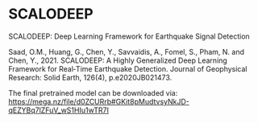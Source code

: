 # SCALODEEP
SCALODEEP: Deep Learning Framework for Earthquake Signal Detection

Saad, O.M., Huang, G., Chen, Y., Savvaidis, A., Fomel, S., Pham, N. and Chen, Y., 2021. SCALODEEP: A Highly Generalized Deep Learning Framework for Real‐Time Earthquake Detection. Journal of Geophysical Research: Solid Earth, 126(4), p.e2020JB021473.

The final pretrained model can be downloaded via:
https://mega.nz/file/d0ZCURrb#GKit8pMudtvsyNkJD-qEZYBq7lZFuV_wS1HIu1wTR7I
